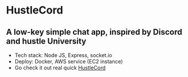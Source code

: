 # HustleCord 

## A low-key simple chat app, inspired by Discord and hustle University 
* Tech stack: Node JS, Express, socket.io
* Deploy: Docker, AWS service (EC2 instance)
* Go check it out real quick [HustleCord](http://13.48.25.164/)
